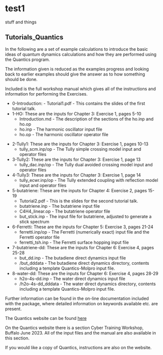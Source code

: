 # test1
stuff and things



## Tutorials_Quantics
In the following are a set of example calculations to introduce the basic ideas of quantum dynamics
calculations and how they are performed using the Quantics program.

The information given is reduced as the examples progress and looking back to earlier examples should give the answer as to how something should be done.

Included is the full workshop manual which gives all of the instructions and information for performing the Exercises.

- 0-Introduction: - Tutorial1.pdf - This contains the slides of the first tutorial talk.
- 1-HO: These are the inputs for Chapter 3: Exercise 1, pages 5-10
    - Introduction.md - The description of the sections of the ho.inp and ho.op
    - ho.inp - The harmonic oscillator input file
    - ho.op - The harmonic oscillator operator file
* 2-Tully1: These are the inputs for Chapter 3: Exercise 1, pages 10-13
    - tully\_scm.inp/op - The Tully simple crossing model input and operator files
* 3-Tully2: These are the inputs for Chapter 3: Exercise 1, page 13
    - tully\_dac.inp/op - The Tully dual avoided crossing model input and operator files
* 4-Tully3: These are the inputs for Chapter 3: Exercise 1, page 14
    - tully\_ecwr.inp/op - The Tully extended coupling with reflection model input and operator files
* 5-butatriene: These are the inputs for Chapter 4: Exercise 2, pages 15-19
    - Tutorial2.pdf - This is the slides for the second tutorial talk.
    - butatriene.inp - The butatriene input file
    - C4H4\_linear.op - The butatriene operator file
    - but\_stick.inp - The input file for butatriene, adjusted to generate a stick spectrum
* 6-Ferretti: These are the inputs for Chapter 5: Exercise 3, pages 21-24
    - ferretti.inp/op - The Ferretti (numerically exact) input file and the Ferretti operator file
    - ferretti\_tsh.inp - The Ferretti surface hopping input file
* 7-butatriene-dd: These are the inputs for Chapter 6: Exercise 4, pages 25-28
    - but\_dd.inp - The butadiene direct dynamics input file
    - \/but\_dddata - The butadiene direct dynamics directory, contents including a template Quantics-Molpro input file.
* 8-water-dd: These are the inputs for Chapter 6: Exercise 4, pages 28-29
    - h2o-4s-dd.inp - The water direct dynamics input file
    - \/h2o-4s-dd\_dddata - The water direct dynamics directory, contents including a template Quantics-Molpro input file.

Further information can be found in the on-line documentation included with the package, where detailed information on keywords available etc. are present.

The Quantics website can be found [here](https://www2.chem.ucl.ac.uk/quantics/index.html)

On the Quantics website there is a section Cyber Training Workshop, Buffalo June 2023. All of the input files and the manual are also available in this section.

If you would like a copy of Quantics, instructions are also on the website.
